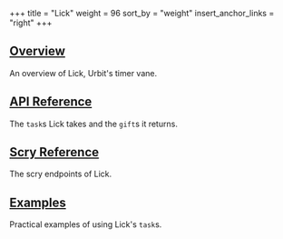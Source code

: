 +++
title = "Lick"
weight = 96
sort_by = "weight"
insert_anchor_links = "right"
+++

## [Overview](/reference/arvo/lick/lick)

An overview of Lick, Urbit's timer vane.

## [API Reference](/reference/arvo/lick/tasks)

The `task`s Lick takes and the `gift`s it returns.

## [Scry Reference](/reference/arvo/lick/scry)

The scry endpoints of Lick.

## [Examples](/reference/arvo/lick/examples)

Practical examples of using Lick's `task`s.
